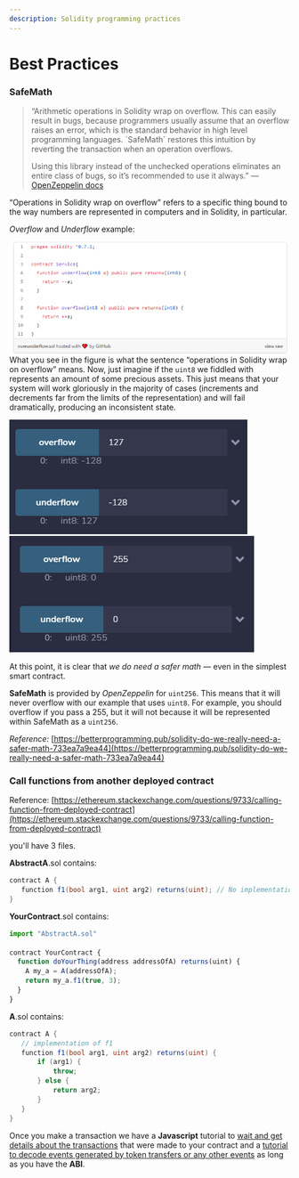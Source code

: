 ```yaml
---
description: Solidity programming practices
---
```


# Best Practices

### SafeMath

> “Arithmetic operations in Solidity wrap on overflow. This can easily result in bugs, because programmers usually assume that an overflow raises an error, which is the standard behavior in high level programming languages. \`SafeMath\` restores this intuition by reverting the transaction when an operation overflows.
>
> Using this library instead of the unchecked operations eliminates an entire class of bugs, so it’s recommended to use it always.” — [OpenZeppelin docs](https://docs.openzeppelin.com/contracts/3.x/api/math)

“Operations in Solidity wrap on overflow” refers to a specific thing bound to the way numbers are represented in computers and in Solidity, in particular.

_Overflow_ and _Underflow_ example:

![](<../.gitbook/assets/imagem (4) (1).png>)What you see in the figure is what the sentence “operations in Solidity wrap on overflow” means. Now, just imagine if the `uint8` we fiddled with represents an amount of some precious assets. This just means that your system will work gloriously in the majority of cases (increments and decrements far from the limits of the representation) and will fail dramatically, producing an inconsistent state.

![](<../.gitbook/assets/imagem (2) (1) (1).png>)![](<../.gitbook/assets/imagem (5) (1).png>)

At this point, it is clear that _we do need a safer math —_ even in the simplest smart contract.

**SafeMath** is provided by _OpenZeppelin_ for `uint256`. This means that it will never overflow with our example that uses `uint8`. For example, you should overflow if you pass a 255, but it will not because it will be represented within SafeMath as a `uint256`.

_Reference:_ [https://betterprogramming.pub/solidity-do-we-really-need-a-safer-math-733ea7a9ea44](https://betterprogramming.pub/solidity-do-we-really-need-a-safer-math-733ea7a9ea44)

### Call functions from another deployed contract

Reference: [https://ethereum.stackexchange.com/questions/9733/calling-function-from-deployed-contract](https://ethereum.stackexchange.com/questions/9733/calling-function-from-deployed-contract)

you'll have 3 files.

**AbstractA**.sol contains:

```csharp
contract A {
   function f1(bool arg1, uint arg2) returns(uint); // No implementation, just the function signature. This is just so Solidity can work out how to call it.
}
```

**YourContract**.sol contains:

```javascript
import "AbstractA.sol"

contract YourContract {
  function doYourThing(address addressOfA) returns(uint) {
    A my_a = A(addressOfA);
    return my_a.f1(true, 3);
  }
}
```

**A**.sol contains:

```csharp
contract A {
   // implementation of f1
   function f1(bool arg1, uint arg2) returns(uint) {
       if (arg1) {
           throw;
       } else {
           return arg2;
       }
   }
}
```

Once you make a transaction we have a **Javascript** tutorial to [wait and get details about the transactions](https://ethereumdev.io/waiting-for-a-transaction-to-be-mined-on-ethereum-with-js/) that were made to your contract and a [tutorial to decode events generated by token transfers or any other events](https://ethereumdev.io/how-to-decode-event-logs-in-javascript-using-abi-decoder/) as long as you have the **ABI**.
